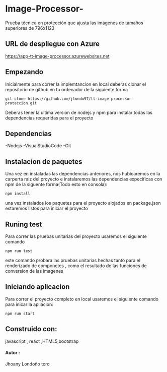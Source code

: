 # Image-Processor-
Prueba técnica en protección que ajusta las imágenes de tamaños superiores de 796x1123

## URL de despliegue con Azure
https://app-tt-image-processor.azurewebsites.net

## Empezando
Inicialmente para correr la implemtancion en local  deberas clonar el repositorio de github en tu ordenador de la siguiente forma 
```
git clone https://github.com/jlondo97/tt-image-processor-proteccion.git
```
Deberas tener la ultima version de nodejs y npm para instalar todas las dependencias requeridas para el proyecto

## Dependencias
-Nodejs
-VisualStudioCode
-Git

## Instalacion de paquetes
Una vez en instaladas las dependencias anteriores, nos hubicaremos en la carperta raiz del proyecto e instalaremos las dependencias expecificas con npm de la siguente forma(Todo esto en consola):

```
npm install
````
una vez instalados los paquetes para el proyecto alojados en package.json estaremos listos para iniciar el proyecto

## Runing test 
Para correr las pruebas unitarias del proyecto usaremos el siguiente comando
```
npm run test
````
este comando probara las pruebas unitarias hechas tanto para el renderizado de componetes , como el resultado de las funciones de conversion de las imagenes

## Iniciando aplicacion 
Para correr el proyecto completo en local usaremos el siguiente comando para inicar la apliacion:
```
npm run start
````
## Construido con:
javascript , react ,HTML5,bootstrap 

#### Autor :
Jhoany Londoño toro



